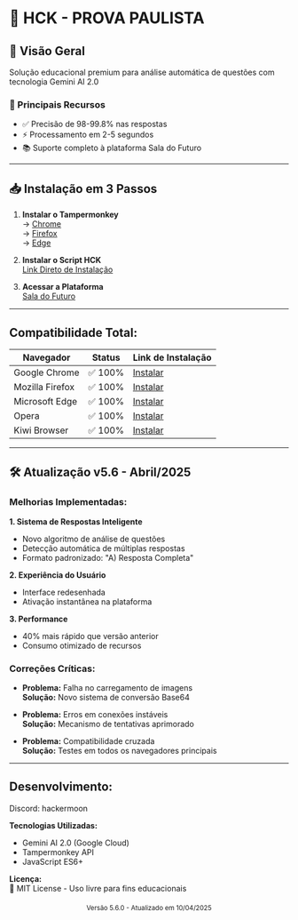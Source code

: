 # 🚀 HCK - PROVA PAULISTA

## 📌 Visão Geral
Solução educacional premium para análise automática de questões com tecnologia Gemini AI 2.0

### 🎯 Principais Recursos
- ✅ Precisão de 98-99.8% nas respostas
- ⚡ Processamento em 2-5 segundos
- 📚 Suporte completo à plataforma Sala do Futuro

---

## 📥 Instalação em 3 Passos

1. **Instalar o Tampermonkey**  
   → [Chrome](https://chrome.google.com/webstore/detail/tampermonkey/dhdgffkkebhmkfjojejmpbldmpobfkfo)  
   → [Firefox](https://addons.mozilla.org/firefox/addon/tampermonkey/)  
   → [Edge](https://microsoftedge.microsoft.com/addons/detail/tampermonkey/iikmkjmpaadaobahmlepeloendndfphd)

2. **Instalar o Script HCK**  
   [Link Direto de Instalação](https://greasyfork.org/pt-BR/scripts/532137-hck-v5-prova-paulista)

3. **Acessar a Plataforma**  
   [Sala do Futuro](https://saladofuturo.educacao.sp.gov.br)

---

## Compatibilidade Total:

| Navegador       | Status | Link de Instalação |
|-----------------|--------|--------------------|
| Google Chrome   | ✅ 100% | [Instalar](https://chrome.google.com/webstore/detail/tampermonkey/dhdgffkkebhmkfjojejmpbldmpobfkfo) |
| Mozilla Firefox | ✅ 100% | [Instalar](https://addons.mozilla.org/firefox/addon/tampermonkey/) |
| Microsoft Edge  | ✅ 100% | [Instalar](https://microsoftedge.microsoft.com/addons/detail/tampermonkey/iikmkjmpaadaobahmlepeloendndfphd) |
| Opera           | ✅ 100% | [Instalar](https://addons.opera.com/extensions/details/tampermonkey-beta/) |
| Kiwi Browser    | ✅ 100% |[Instalar](https://chromewebstore.google.com/detail/tampermonkey-legacy/lcmhijbkigalmkeommnijlpobloojgfn?pli=1) |

---

## 🛠 Atualização v5.6 - Abril/2025

### Melhorias Implementadas:

**1. Sistema de Respostas Inteligente**  
- Novo algoritmo de análise de questões  
- Detecção automática de múltiplas respostas  
- Formato padronizado: "A) Resposta Completa"  

**2. Experiência do Usuário**  
- Interface redesenhada  
- Ativação instantânea na plataforma  

**3. Performance**  
- 40% mais rápido que versão anterior  
- Consumo otimizado de recursos  

### Correções Críticas:

- **Problema:** Falha no carregamento de imagens  
  **Solução:** Novo sistema de conversão Base64  

- **Problema:** Erros em conexões instáveis  
  **Solução:** Mecanismo de tentativas aprimorado  

- **Problema:** Compatibilidade cruzada  
  **Solução:** Testes em todos os navegadores principais  

---

## Desenvolvimento:
Discord: hackermoon

**Tecnologias Utilizadas:**  
- Gemini AI 2.0 (Google Cloud)  
- Tampermonkey API  
- JavaScript ES6+

**Licença:**  
📜 MIT License - Uso livre para fins educacionais

<div align="center" style="margin-top: 20px">
  <sub>Versão 5.6.0 - Atualizado em 10/04/2025</sub>
</div>
